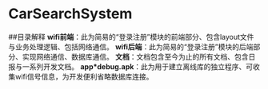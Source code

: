 # CarSearchSystem

##目录解释
**wifi前端**：此为简易的“登录注册”模块的前端部分、包含layout文件与业务处理逻辑、包括网络通信。
**wifi后端**：此为简易的“登录注册”模块的后端部分、实现网络通信、数据库通信。
**文档**：文档包含至今为止的所有文档、包含日报与一系列开发文档。
**app*debug.apk**：此为用于建立离线库的独立程序、可收集wifi信号信息，为开发便利省略数据库连接。
